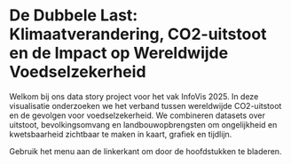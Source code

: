 # De Dubbele Last: Klimaatverandering, CO2-uitstoot en de Impact op Wereldwijde Voedselzekerheid

Welkom bij ons data story project voor het vak InfoVis 2025. In deze visualisatie onderzoeken we het verband tussen wereldwijde CO2-uitstoot en de gevolgen voor voedselzekerheid. We combineren datasets over uitstoot, bevolkingsomvang en landbouwopbrengsten om ongelijkheid en kwetsbaarheid zichtbaar te maken in kaart, grafiek en tijdlijn.

Gebruik het menu aan de linkerkant om door de hoofdstukken te bladeren.
